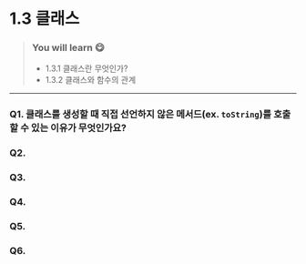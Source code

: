 # 1.3 클래스

> ### You will learn 😋
>- 1.3.1 클래스란 무엇인가?
>- 1.3.2 클래스와 함수의 관계

---

### Q1. 클래스를 생성할 때 직접 선언하지 않은 메서드(ex. `toString`)를 호출할 수 있는 이유가 무엇인가요?
### Q2. 
### Q3. 
### Q4. 
### Q5. 
### Q6. 

